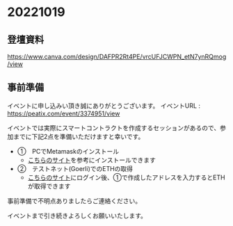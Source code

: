 # 20221019

## 登壇資料

https://www.canva.com/design/DAFPR2Rt4PE/vrcUFJCWPN_etN7ynRQmog/view

## 事前準備

イベントに申し込みい頂き誠にありがとうございます。
イベントURL : https://peatix.com/event/3374951/view

イベントでは実際にスマートコントラクトを作成するセッションがあるので、参加までに下記2点を準備いただけますと幸いです。

- ①　PCでMetamaskのインストール
  - [こちらのサイト](https://jpyc.gitbook.io/jpyc/user/buy-jpyc/prepare#pc)を参考にインストールできます
- ②　テストネット(Goerli)でのETHの取得
  - [こちらのサイト](https://goerlifaucet.com/)にログイン後、①で作成したアドレスを入力するとETHが取得できます

事前準備で不明点ありましたらご連絡ください。　　

イベントまで引き続きよろしくお願いいたします。
